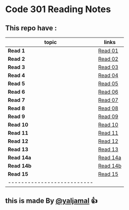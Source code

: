 # Code 301 Reading Notes
## This repo have :



|topic  | links   |
|------ | --------|
|**Read 1** | [Read 01 ](https://yaljamal.github.io/reading-note301/read-01)|
|**Read 2** | [Read 02](https://yaljamal.github.io/reading-note301/read-02) |
|**Read 3** | [Read 03](https://yaljamal.github.io/reading-note301/read-01) |
|**Read 4** | [Read 04](https://yaljamal.github.io/reading-note301/read-01) |
|**Read 5** | [Read 05](https://yaljamal.github.io/reading-note301/read-01) |
|**Read 6** | [Read 06](https://yaljamal.github.io/reading-note301/read-01) |
|**Read 7** | [Read 07](https://yaljamal.github.io/reading-note301/read-01) |
|**Read 8** | [Read 08](https://yaljamal.github.io/reading-note301/read-01) |
|**Read 9** | [Read 09](https://yaljamal.github.io/reading-note301/read-01) |
|**Read 10** | [Read 10](https://yaljamal.github.io/reading-note301/read-01) |
|**Read 11** | [Read 11](https://yaljamal.github.io/reading-note301/read-01) |
|**Read 12** | [Read 12](https://yaljamal.github.io/reading-note301/read-01) |
|**Read 13** | [Read 13](https://yaljamal.github.io/reading-note301/read-01) |
|**Read 14a** | [Read 14a](https://yaljamal.github.io/reading-note301/read-01) |
|**Read 14b** | [Read 14b](https://yaljamal.github.io/reading-note301/read-01) |
|**Read 15** | [Read 15](https://yaljamal.github.io/reading-note301/read-01) |
|--------------------------|

## this is made By [@yaljamal](https://github.com/yaljamal) :+1: